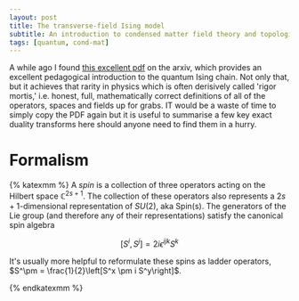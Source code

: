 ```yaml
---
layout: post
title: The transverse-field Ising model
subtitle: An introduction to condensed matter field theory and topological phase transitions
tags: [quantum, cond-mat]
---
```



A while ago I found [this excellent pdf](https://arxiv.org/pdf/2009.09208.pdf) on the arxiv, which
provides an excellent pedagogical introduction to the quantum Ising chain. Not only that, but it
achieves that rarity in physics which is often derisively called 'rigor mortis,' i.e. honest, full,
mathematically correct definitions of all of the operators, spaces and fields up for grabs. IT would
be a waste of time to simply copy the PDF again but it is useful to
summarise a few key exact duality transforms here should anyone need to find them in a hurry.

# Formalism
{% katexmm %}
A _spin_ is a collection of three operators acting on the Hilbert space $\mathbb{C}^{2s+1}$. The
collection of these operators also represents a $2s+1$-dimensional representation of $SU(2)$, aka
$\text{Spin(s)}$. The generators of the Lie group (and therefore any of their representations)
satisfy the canonical spin algebra

$$
[S^i, S^j] = 2i \epsilon^{ijk}S^k
$$

It's usually more helpful to reformulate these spins as ladder operators, $S^\pm = \frac{1}{2}\left[S^x \pm i S^y\right]$. 

















{% endkatexmm %}
